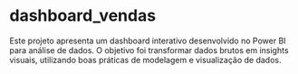 # dashboard_vendas
Este projeto apresenta um dashboard interativo desenvolvido no Power BI para análise de dados. O objetivo foi transformar dados brutos em insights visuais, utilizando boas práticas de modelagem e visualização de dados.
